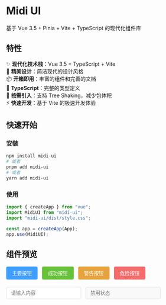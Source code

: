 # Midi UI

基于 Vue 3.5 + Pinia + Vite + TypeScript 的现代化组件库

## 特性

✨ **现代化技术栈**：Vue 3.5 + TypeScript + Vite  
🎨 **精美设计**：简洁现代的设计风格  
📦 **开箱即用**：丰富的组件和完善的文档  
🔧 **TypeScript**：完整的类型定义  
🎯 **按需引入**：支持 Tree Shaking，减少包体积  
⚡ **快速开发**：基于 Vite 的极速开发体验

## 快速开始

### 安装

```bash
npm install midi-ui
# 或者
pnpm add midi-ui
# 或者
yarn add midi-ui
```

### 使用

```typescript
import { createApp } from "vue";
import MidiUI from "midi-ui";
import "midi-ui/dist/style.css";

const app = createApp(App);
app.use(MidiUI);
```

## 组件预览

<div style="margin: 20px 0;">
  <button style="margin-right: 8px; padding: 8px 16px; background: #409eff; color: white; border: none; border-radius: 4px;">主要按钮</button>
  <button style="margin-right: 8px; padding: 8px 16px; background: #67c23a; color: white; border: none; border-radius: 4px;">成功按钮</button>
  <button style="margin-right: 8px; padding: 8px 16px; background: #e6a23c; color: white; border: none; border-radius: 4px;">警告按钮</button>
  <button style="margin-right: 8px; padding: 8px 16px; background: #f56c6c; color: white; border: none; border-radius: 4px;">危险按钮</button>
</div>

<div style="margin: 20px 0;">
  <input style="margin-right: 8px; padding: 8px 12px; border: 1px solid #dcdfe6; border-radius: 4px;" placeholder="请输入内容">
  <input style="margin-right: 8px; padding: 8px 12px; border: 1px solid #dcdfe6; border-radius: 4px;" placeholder="禁用状态" disabled>
</div>
